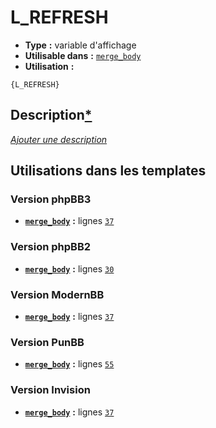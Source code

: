 # L_REFRESH
* __Type__ __:__ variable d'affichage
* __Utilisable dans__ __:__ [`merge_body`](../tpl/merge_body.md#readme)
* __Utilisation__ __:__

```smarty
{L_REFRESH}
```

## Description[*](https://fa-tvars.appspot.com/var/L_REFRESH)
[*Ajouter une description*](https://fa-tvars.appspot.com/var/L_REFRESH)

## Utilisations dans les templates

### Version phpBB3
* __[`merge_body`](../tpl/merge_body.md#readme)__ __:__ lignes [`37`](../src/prosilver/merge_body.tpl#L37)

### Version phpBB2
* __[`merge_body`](../tpl/merge_body.md#readme)__ __:__ lignes [`30`](../src/subsilver/merge_body.tpl#L30)

### Version ModernBB
* __[`merge_body`](../tpl/merge_body.md#readme)__ __:__ lignes [`37`](../src/modernbb/merge_body.tpl#L37)

### Version PunBB
* __[`merge_body`](../tpl/merge_body.md#readme)__ __:__ lignes [`55`](../src/punbb/merge_body.tpl#L55)

### Version Invision
* __[`merge_body`](../tpl/merge_body.md#readme)__ __:__ lignes [`37`](../src/invision/merge_body.tpl#L37)

